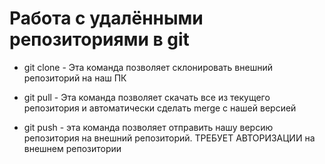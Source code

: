 # Работа с удалёнными репозиториями в git

* git clone - Эта команда позволяет склонировать внешний репозиторий на наш ПК

* git pull - Эта команда позволяет скачать все из текущего репозитория и автоматически
сделать merge с нашей версией

* git push - эта команда позволяет отправить нашу версию репозитория на внешний
репозиторий. ТРЕБУЕТ АВТОРИЗАЦИИ на внешнем репозитории